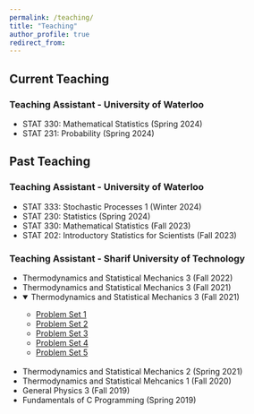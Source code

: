 ```yaml
---
permalink: /teaching/
title: "Teaching"
author_profile: true
redirect_from: 
---
```

## Current Teaching
### Teaching Assistant - University of Waterloo 
  * STAT 330: Mathematical Statistics (Spring 2024)
  * STAT 231: Probability (Spring 2024)

## Past Teaching
### Teaching Assistant - University of Waterloo
  * STAT 333: Stochastic Processes 1 (Winter 2024)
  * STAT 230: Statistics (Spring 2024)
  * STAT 330: Mathematical Statistics (Fall 2023)
  * STAT 202: Introductory Statistics for Scientists (Fall 2023)
### Teaching Assistant - Sharif University of Technology 
  * Thermodynamics and Statistical Mechanics 3 (Fall 2022)
  * Thermodynamics and Statistical Mechanics 3 (Fall 2021)
  * <details open>
    <summary>Thermodynamics and Statistical Mechanics 3 (Fall 2021)</summary>
      <ul>
      <li><a href="/files/SM3-1.pdf" target="_blank">Problem Set 1</a></li>
      <li><a href="/files/SM3-2.pdf" target="_blank">Problem Set 2</a></li>
      <li><a href="/files/SM3-3.pdf" target="_blank">Problem Set 3</a></li>
       <li><a href="/files/SM3-4.pdf" target="_blank">Problem Set 4</a></li>
       <li><a href="/files/SM3-5.pdf" target="_blank">Problem Set 5</a></li>
      </ul><br></details>
  * Thermodynamics and Statistical Mechanics 2 (Spring 2021)
  * Thermodynamics and Statistical Mehcanics 1 (Fall 2020)
  * General Physics 3 (Fall 2019)
  * Fundamentals of C Programming (Spring 2019)
